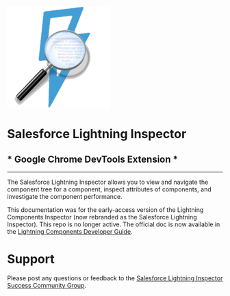 ![Salesforce Lightning Inspector](logo.png)

# Salesforce Lightning Inspector
## * Google Chrome DevTools Extension *   

***

The Salesforce Lightning Inspector allows you to view and navigate the component tree for a component, inspect attributes of components, and investigate the component performance. 

This documentation was for the early-access version of the Lightning Components Inspector (now rebranded as the Salesforce Lightning Inspector). This repo is no longer active.
The official doc is now available in the [Lightning Components Developer Guide](https://developer.salesforce.com/docs/atlas.en-us.lightning.meta/lightning/inspector_intro.htm).

# Support

Please post any questions or feedback to the [Salesforce Lightning Inspector Success Community Group](https://success.salesforce.com/_ui/core/chatter/groups/GroupProfilePage?g=0F9300000004fsv).
